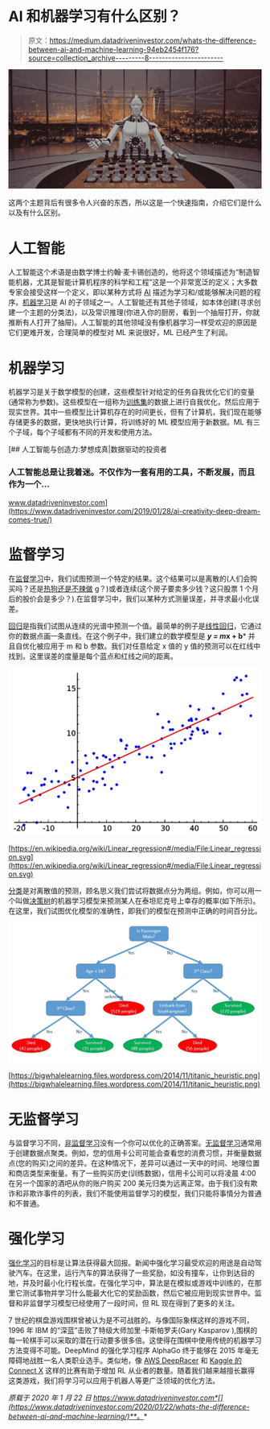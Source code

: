 # AI 和机器学习有什么区别？

> 原文：<https://medium.datadriveninvestor.com/whats-the-difference-between-ai-and-machine-learning-94eb2454f176?source=collection_archive---------8----------------------->

![](img/f5c751aa3a99656c9f2fad76c30cb72c.png)

这两个主题背后有很多令人兴奋的东西，所以这是一个快速指南，介绍它们是什么以及有什么区别。

# 人工智能

人工智能这个术语是由数学博士约翰·麦卡锡创造的，他将这个领域描述为“制造智能机器，尤其是智能计算机程序的科学和工程”这是一个非常宽泛的定义；大多数专家会接受这样一个定义，即以某种方式将 [AI](https://www.datadriveninvestor.com/glossary/artificial-intelligence/) 描述为学习和/或能够解决问题的程序。[机器学习](https://www.datadriveninvestor.com/glossary/machine-learning/)是 AI 的子领域之一。人工智能还有其他子领域，如本体创建(寻求创建一个主题的分类法)，以及常识推理(你进入你的厨房，看到一个抽屉打开，你就推断有人打开了抽屉)。人工智能的其他领域没有像机器学习一样受欢迎的原因是它们更难开发，合理简单的模型对 ML 来说很好，ML 已经产生了利润。

# 机器学习

机器学习是关于数学模型的创建，这些模型针对给定的任务自我优化它们的变量(通常称为参数)。这些模型在一组称为[训练集](https://www.datadriveninvestor.com/glossary/training-set/)的数据上进行自我优化，然后应用于现实世界。其中一些模型比计算机存在的时间更长，但有了计算机，我们现在能够存储更多的数据，更快地执行计算，将训练好的 ML 模型应用于新数据。ML 有三个子域，每个子域都有不同的开发和使用方法。

[](https://www.datadriveninvestor.com/2019/01/28/ai-creativity-deep-dream-comes-true/) [## 人工智能与创造力:梦想成真|数据驱动的投资者

### 人工智能总是让我着迷。不仅作为一套有用的工具，不断发展，而且作为一个…

www.datadriveninvestor.com](https://www.datadriveninvestor.com/2019/01/28/ai-creativity-deep-dream-comes-true/) 

# 监督学习

在[监督学习](https://www.datadriveninvestor.com/glossary/supervised-learning/)中，我们试图预测一个特定的结果。这个结果可以是离散的(人们会购买吗？还是[热狗还是不辣做](https://www.youtube.com/watch?v=ACmydtFDTGs) g？)或者连续(这个房子要卖多少钱？这只股票 1 个月后的股价会是多少？).在监督学习中，我们以某种方式测量误差，并寻求最小化误差。

[回归](https://www.datadriveninvestor.com/glossary/regression/)是指我们试图从连续的光谱中预测一个值。最简单的例子是[线性回归](https://www.datadriveninvestor.com/glossary/linear-regression/)，它通过你的数据点画一条直线。在这个例子中，我们建立的数学模型是 ***y = m*x + b*** 并且自优化被应用于 m 和 b 参数。我们对任意给定 x 值的 y 值的预测可以在红线中找到。这里误差的度量是每个蓝点和红线之间的距离。

![](img/6061121f99036a718b7fbafe9733bfc1.png)

[https://en.wikipedia.org/wiki/Linear_regression#/media/File:Linear_regression.svg](https://en.wikipedia.org/wiki/Linear_regression#/media/File:Linear_regression.svg)

[分类](https://www.datadriveninvestor.com/glossary/classification/)是对离散值的预测，顾名思义我们尝试将数据点分为两组。例如，你可以用一个叫做[决策树](https://www.datadriveninvestor.com/glossary/decision-tree/)的机器学习模型来预测某人在泰坦尼克号上幸存的概率(如下所示)。在这里，我们试图优化模型的准确性，即我们的模型在预测中正确的时间百分比。

![](img/f64c552670ebe43adfe88f1a69961e4a.png)

[https://bigwhalelearning.files.wordpress.com/2014/11/titanic_heuristic.png](https://bigwhalelearning.files.wordpress.com/2014/11/titanic_heuristic.png)

# 无监督学习

与监督学习不同，[非监督学习](https://www.datadriveninvestor.com/glossary/unsupervised-learning/)没有一个你可以优化的正确答案。[无监督学习](https://www.datadriveninvestor.com/glossary/unsupervised-learning/)通常用于创建数据点聚类。例如，您的信用卡公司可能会查看您的消费习惯，并衡量数据点(您的购买)之间的差异。在这种情况下，差异可以通过一天中的时间、地理位置和商店类型来衡量。有了一些购买历史(训练数据)，信用卡公司可以将凌晨 4:00 在另一个国家的酒吧从你的账户购买 200 美元归类为远离正常。由于我们没有欺诈和非欺诈事件的列表，我们不能使用监督学习的模型，我们只能将事情分为普通和不普通。

# 强化学习

[强化学习](https://www.datadriveninvestor.com/glossary/reinforcement-learning/)的目标是让算法获得最大回报。新闻中强化学习最受欢迎的用途是自动驾驶汽车。在这里，运行汽车的算法获得了一些奖励，如没有撞车，让你到达目的地，并及时最小化行程长度。在强化学习中，算法是在模拟或游戏中训练的，在那里它测试事物并学习什么能最大化它的奖励函数，然后它被应用到现实世界中。监督和非监督学习模型已经使用了一段时间，但 RL 现在得到了更多的关注。

7 世纪的棋盘游戏围棋曾被认为是不可战胜的。与像国际象棋这样的游戏不同，1996 年 IBM 的“深蓝”击败了特级大师加里·卡斯帕罗夫(Gary Kasparov ),围棋的每一轮棋手可以采取的潜在行动要多很多倍。这使得在围棋中使用传统的机器学习方法变得不可能。DeepMind 的强化学习程序 AlphaGo 终于能够在 2015 年毫无障碍地战胜一名人类职业选手。类似地，像 [AWS DeepRacer](https://www.youtube.com/watch?v=dwUJVYEhxGM) 和 [Kaggle 的 Connect X](https://www.kaggle.com/c/connectx) 这样的比赛有助于增加 RL 从业者的数量。随着我们越来越擅长赢得这类游戏，我们将学习可以应用于机器人等更广泛领域的优化方法。

*原载于 2020 年 1 月 22 日 https://www.datadriveninvestor.com*[](https://www.datadriveninvestor.com/2020/01/22/whats-the-difference-between-ai-and-machine-learning/)**。**